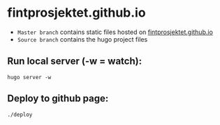 # fintprosjektet.github.io

* `Master branch` contains static files hosted on [fintprosjektet.github.io](https://fintprosjektet.github.io/)
* `Source branch` contains the hugo project files 

## Run local server (-w = watch):  
`hugo server -w`

## Deploy to github page:  
`./deploy`